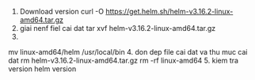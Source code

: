 1. Download version
curl -O https://get.helm.sh/helm-v3.16.2-linux-amd64.tar.gz
2. giai nenf fiel cai dat
tar xvf helm-v3.16.2-linux-amd64.tar.gz
3.
mv linux-amd64/helm /usr/local/bin
4. don dep file cai dat va thu muc cai dat 
rm helm-v3.16.2-linux-amd64.tar.gz
rm -rf linux-amd64
5. kiem tra version
helm version
